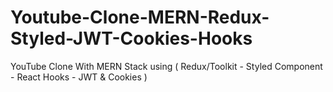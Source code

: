 # Youtube-Clone-MERN-Redux-Styled-JWT-Cookies-Hooks
YouTube Clone With MERN Stack using ( Redux/Toolkit - Styled Component - React Hooks - JWT &amp; Cookies )
